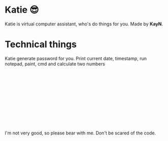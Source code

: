 # Katie 😎

Katie is virtual computer assistant, who's do things for you.
Made by **KayN**.

# Technical things
Katie generate password for you. 
Print current date, timestamp, run notepad, paint, 
cmd and calculate two numbers
<br><br><Br><br><br><Br><br><br><Br><br><br><Br>

I'm not very good, so please bear with me. Don't be scared of the code.